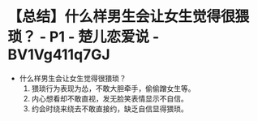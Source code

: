 # 【总结】什么样男生会让女生觉得很猥琐？ - P1 - 楚儿恋爱说 - BV1Vg411q7GJ

-   什么样男生会让女生觉得很猥琐？
    1.  猥琐行为表现为怂，不敢大胆牵手，偷偷蹭女生等。
    2.  内心想看却不敢直视，发无脸笑表情显示不自信。
    3.  约会时绕来绕去不敢直接约，缺乏自信显得猥琐。